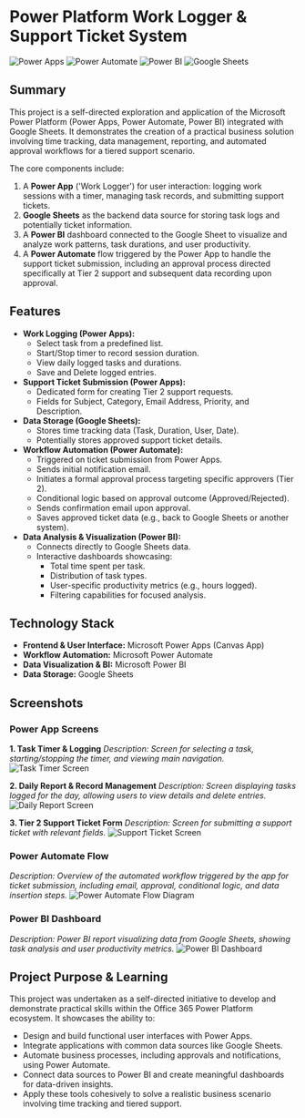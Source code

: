 # Power Platform Work Logger & Support Ticket System

![Power Apps](https://img.shields.io/badge/Power%20Apps-742774?style=for-the-badge&logo=powerapps&logoColor=white) ![Power Automate](https://img.shields.io/badge/Power%20Automate-0C64A0?style=for-the-badge&logo=powerautomate&logoColor=white) ![Power BI](https://img.shields.io/badge/Power%20BI-F2C811?style=for-the-badge&logo=powerbi&logoColor=black) ![Google Sheets](https://img.shields.io/badge/Google%20Sheets-34A853?style=for-the-badge&logo=googlesheets&logoColor=white)

## Summary

This project is a self-directed exploration and application of the Microsoft Power Platform (Power Apps, Power Automate, Power BI) integrated with Google Sheets. It demonstrates the creation of a practical business solution involving time tracking, data management, reporting, and automated approval workflows for a tiered support scenario.

The core components include:
1.  A **Power App** ('Work Logger') for user interaction: logging work sessions with a timer, managing task records, and submitting support tickets.
2.  **Google Sheets** as the backend data source for storing task logs and potentially ticket information.
3.  A **Power BI** dashboard connected to the Google Sheet to visualize and analyze work patterns, task durations, and user productivity.
4.  A **Power Automate** flow triggered by the Power App to handle the support ticket submission, including an approval process directed specifically at Tier 2 support and subsequent data recording upon approval.

## Features

*   **Work Logging (Power Apps):**
    *   Select task from a predefined list.
    *   Start/Stop timer to record session duration.
    *   View daily logged tasks and durations.
    *   Save and Delete logged entries.
*   **Support Ticket Submission (Power Apps):**
    *   Dedicated form for creating Tier 2 support requests.
    *   Fields for Subject, Category, Email Address, Priority, and Description.
*   **Data Storage (Google Sheets):**
    *   Stores time tracking data (Task, Duration, User, Date).
    *   Potentially stores approved support ticket details.
*   **Workflow Automation (Power Automate):**
    *   Triggered on ticket submission from Power Apps.
    *   Sends initial notification email.
    *   Initiates a formal approval process targeting specific approvers (Tier 2).
    *   Conditional logic based on approval outcome (Approved/Rejected).
    *   Sends confirmation email upon approval.
    *   Saves approved ticket data (e.g., back to Google Sheets or another system).
*   **Data Analysis & Visualization (Power BI):**
    *   Connects directly to Google Sheets data.
    *   Interactive dashboards showcasing:
        *   Total time spent per task.
        *   Distribution of task types.
        *   User-specific productivity metrics (e.g., hours logged).
        *   Filtering capabilities for focused analysis.

## Technology Stack

*   **Frontend & User Interface:** Microsoft Power Apps (Canvas App)
*   **Workflow Automation:** Microsoft Power Automate
*   **Data Visualization & BI:** Microsoft Power BI
*   **Data Storage:** Google Sheets

## Screenshots

### Power App Screens

**1. Task Timer & Logging**
*Description: Screen for selecting a task, starting/stopping the timer, and viewing main navigation.*
![Task Timer Screen](./screenshots/ui1.png) 

**2. Daily Report & Record Management**
*Description: Screen displaying tasks logged for the day, allowing users to view details and delete entries.*
![Daily Report Screen](./screenshots/3.png) 

**3. Tier 2 Support Ticket Form**
*Description: Screen for submitting a support ticket with relevant fields.*
![Support Ticket Screen](./screenshots/2.png) 
### Power Automate Flow

*Description: Overview of the automated workflow triggered by the app for ticket submission, including email, approval, conditional logic, and data insertion steps.*
![Power Automate Flow Diagram](./screenshots/flow.png) 
### Power BI Dashboard

*Description: Power BI report visualizing data from Google Sheets, showing task analysis and user productivity metrics.*
![Power BI Dashboard](./screenshots/bi.png) 

## Project Purpose & Learning

This project was undertaken as a self-directed initiative to develop and demonstrate practical skills within the Office 365 Power Platform ecosystem. It showcases the ability to:
*   Design and build functional user interfaces with Power Apps.
*   Integrate applications with common data sources like Google Sheets.
*   Automate business processes, including approvals and notifications, using Power Automate.
*   Connect data sources to Power BI and create meaningful dashboards for data-driven insights.
*   Apply these tools cohesively to solve a realistic business scenario involving time tracking and tiered support.
